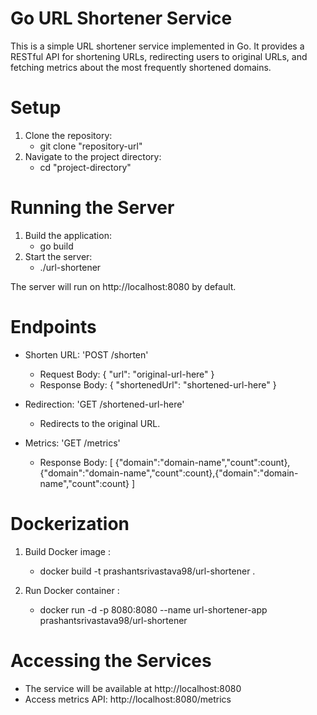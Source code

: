 # Go URL Shortener Service

This is a simple URL shortener service implemented in Go. It provides a RESTful API for shortening URLs, redirecting users to original URLs, and fetching metrics about the most frequently shortened domains.

# Setup
1. Clone the repository: 
    - git clone "repository-url"
2. Navigate to the project directory: 
    - cd "project-directory"

# Running the Server
1. Build the application:
    - go build
2. Start the server: 
    - ./url-shortener

The server will run on http://localhost:8080 by default.

# Endpoints
- Shorten URL: 'POST /shorten'
    - Request Body: { "url": "original-url-here" }
    - Response Body: { "shortenedUrl": "shortened-url-here" }

- Redirection: 'GET /shortened-url-here'
    - Redirects to the original URL.

- Metrics: 'GET /metrics'
    - Response Body: 
    [ {"domain":"domain-name","count":count},{"domain":"domain-name","count":count},{"domain":"domain-name","count":count} ]

# Dockerization
1. Build Docker image :
    - docker build -t prashantsrivastava98/url-shortener .

2. Run Docker container :
    - docker run -d -p 8080:8080 --name url-shortener-app prashantsrivastava98/url-shortener

# Accessing the Services
- The service will be available at http://localhost:8080
- Access metrics API: http://localhost:8080/metrics